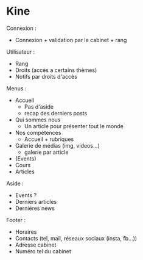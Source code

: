 # Kine

Connexion : 
- Connexion + validation par le cabinet + rang 

Utilisateur : 
- Rang
- Droits (accès a certains thèmes)
- Notifs par droits d'accès
	

Menus :
- Accueil
	- Pas d'aside
	- recap des derniers posts
- Qui sommes nous 
	- Un article pour présenter tout le monde
- Nos compétences
	- Accueil + rubriques
- Galerie de médias (img, videos...)
	- galerie par article
- (Events)
- Cours
- Articles

Aside :
- Events ?
- Derniers articles
- Dernières news
	

Footer :
- Horaires
- Contacts (tel, mail, réseaux sociaux (insta, fb...))
- Adresse cabinet
- Numéro tel du cabinet
